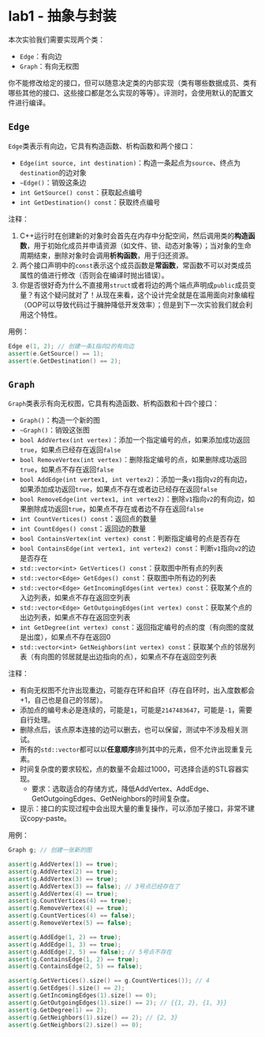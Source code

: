 # lab1 - 抽象与封装

本次实验我们需要实现两个类：

- `Edge`：有向边
- `Graph`：有向无权图

你不能修改给定的接口，但可以随意决定类的内部实现（类有哪些数据成员、类有哪些其他的接口、这些接口都是怎么实现的等等）。评测时，会使用默认的配置文件进行编译。

## `Edge`

`Edge`类表示有向边，它具有构造函数、析构函数和两个接口：

- `Edge(int source, int destination)`：构造一条起点为`source`、终点为`destination`的边对象
- `~Edge()`：销毁这条边
- `int GetSource() const`：获取起点编号
- `int GetDestination() const`：获取终点编号

注释：

1. C++运行时在创建新的对象时会首先在内存中分配空间，然后调用类的**构造函数**，用于初始化成员并申请资源（如文件、锁、动态对象等）；当对象的生命周期结束，删除对象时会调用**析构函数**，用于归还资源。
2. 两个接口声明中的`const`表示这个成员函数是**常函数**，常函数不可以对类成员属性的值进行修改（否则会在编译时抛出错误）。
3. 你是否很好奇为什么不直接用`struct`或者将边的两个端点声明成`public`成员变量？有这个疑问就对了！从现在来看，这个设计完全就是在滥用面向对象编程（OOP可以导致代码过于臃肿降低开发效率）；但是到下一次实验我们就会利用这个特性。

用例：

```c++
Edge e(1, 2); // 创建一条1指向2的有向边
assert(e.GetSource() == 1);
assert(e.GetDestination() == 2);
```

## `Graph`

`Graph`类表示有向无权图，它具有构造函数、析构函数和十四个接口：

- `Graph()`：构造一个新的图
- `~Graph()`：销毁这张图
- `bool AddVertex(int vertex)`：添加一个指定编号的点，如果添加成功返回`true`，如果点已经存在返回`false`
- `bool RemoveVertex(int vertex)`：删除指定编号的点，如果删除成功返回`true`，如果点不存在返回`false`
- `bool AddEdge(int vertex1, int vertex2)`：添加一条`v1`指向`v2`的有向边，如果添加成功返回`true`，如果点不存在或者边已经存在返回`false`
- `bool RemoveEdge(int vertex1, int vertex2)`：删除`v1`指向`v2`的有向边，如果删除成功返回`true`，如果点不存在或者边不存在返回`false`
- `int CountVertices() const`：返回点的数量
- `int CountEdges() const`：返回边的数量
- `bool ContainsVertex(int vertex) const`：判断指定编号的点是否存在
- `bool ContainsEdge(int vertex1, int vertex2) const`：判断`v1`指向`v2`的边是否存在
- `std::vector<int> GetVertices() const`：获取图中所有点的列表
- `std::vector<Edge> GetEdges() const`：获取图中所有边的列表
- `std::vector<Edge> GetIncomingEdges(int vertex) const`：获取某个点的入边列表，如果点不存在返回空列表
- `std::vector<Edge> GetOutgoingEdges(int vertex) const`：获取某个点的出边列表，如果点不存在返回空列表
- `int GetDegree(int vertex) const`：返回指定编号的点的度（有向图的度就是出度），如果点不存在返回0
- `std::vector<int> GetNeighbors(int vertex) const`：获取某个点的邻居列表（有向图的邻居就是出边指向的点），如果点不存在返回空列表

注释：
- 有向无权图不允许出现重边，可能存在环和自环（存在自环时，出入度数都会+1，自己也是自己的邻居）。
- 添加点的编号未必是连续的，可能是`1`，可能是`2147483647`，可能是`-1`，需要自行处理。
- 删除点后，该点原本连接的边可以删去，也可以保留，测试中不涉及相关测试。
- 所有的`std::vector`都可以以**任意顺序**排列其中的元素，但不允许出现重复元素。
- 时间复杂度的要求较松，点的数量不会超过1000，可选择合适的STL容器实现。
  - 要求：选取适合的存储方式，降低AddVertex、AddEdge、GetOutgoingEdges、GetNeighbors的时间复杂度。
- 提示：接口的实现过程中会出现大量的重复操作，可以添加子接口，非常不建议copy-paste。

用例：

```c++
Graph g; // 创建一张新的图

assert(g.AddVertex(1) == true);
assert(g.AddVertex(2) == true);
assert(g.AddVertex(3) == true);
assert(g.AddVertex(3) == false); // 3号点已经存在了
assert(g.AddVertex(4) == true);
assert(g.CountVertices(4) == true);
assert(g.RemoveVertex(4) == true);
assert(g.CountVertices(4) == false);
assert(g.RemoveVertex(5) == false);

assert(g.AddEdge(1, 2) == true);
assert(g.AddEdge(1, 3) == true);
assert(g.AddEdge(2, 5) == false); // 5号点不存在
assert(g.ContainsEdge(1, 2) == true);
assert(g.ContainsEdge(2, 5) == false);

assert(g.GetVertices().size() == g.CountVertices()); // 4
assert(g.GetEdges().size() == 2);
assert(g.GetIncomingEdges(1).size() == 0);
assert(g.GetOutgoingEdges(1).size() == 2); // {{1, 2}, {1, 3}}
assert(g.GetDegree(1) == 2);
assert(g.GetNeighbors(1).size() == 2); // {2, 3}
assert(g.GetNeighbors(2).size() == 0);
```
